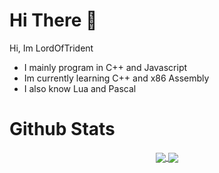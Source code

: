 # Hi There 👋
Hi, Im LordOfTrident
- I mainly program in C++ and Javascript
- Im currently learning C++ and x86 Assembly
- I also know Lua and Pascal

# Github Stats
<p align="center">
  <a href="#">
    <img align="center" src="https://github-readme-stats.vercel.app/api?username=LordsTrident&show_icons=true&theme=nord&border_radius=10" />
  </a>
  <a href="#">
    <img align="center" src="https://github-readme-stats.vercel.app/api/top-langs/?username=LordsTrident&theme=nord&border_radius=10&layout=compact" />
  </a>
</p>
